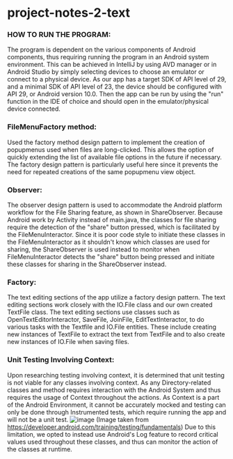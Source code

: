 # project-notes-2-text

### HOW TO RUN THE PROGRAM:
The program is dependent on the various components of Android components, thus requiring running the program in an Android system environment. This can be achieved in IntelliJ by using AVD manager or in Android Studio by simply selecting devices to choose an emulator or connect to a physical device. As our app has a target SDK of API level of 29, and a minimal SDK of API level of 23, the device should be configured with API 29, or Android version 10.0. Then the app can be run by using the "run" function in the IDE of choice and should open in the emulator/physical device connected. 


### FileMenuFactory method:
Used the factory method design pattern to implement the creation of popupmenus used when files are long-clicked. This allows the option of quickly extending the list of available file options in the future if necessary. The factory design pattern is particularly useful here since it prevents the need for repeated creations of the same popupmenu view object.


### Observer:
The observer design pattern is used to accommodate the Android platform workflow for the File Sharing feature, as shown in ShareObserver. Because Android work by Activity instead of main.java, the classes for file sharing require the detection of the "share" button pressed, which is facilitated by the FileMenuInteractor. Since it is poor code style to initiate these classes in the FileMenuInteractor as it shouldn't know which classes are used for sharing, the ShareObserver is used instead to monitor when FileMenuInteractor detects the "share" button being pressed and initiate these classes for sharing in the ShareObserver instead. 


### Factory:
The text editing sections of the app utilize a factory design pattern. The text editing sections work closely with the IO.File class and our own created TextFile class. The text editing sections use classes such as OpenTextEditorInteractor, SaveFile, JoinFile, EditTextInteractor, to do various tasks with the Textfile and IO.File entities. These include creating new instances of TextFile to extract the text from TextFile and to also create new instances of IO.File when saving files. 


### Unit Testing Involving Context:
Upon researching testing involving context, it is determined that unit testing is not viable for any classes involving context. As any Directory-related classes and method requires interaction with the Android System and thus requires the usage of Context throughout the actions. As Context is a part of the Android Environment, it cannot be accurately mocked and testing can only be done through Instrumented tests, which require running the app and will not be a unit test. 
![image](https://github.com/CSC207-2023Y-UofT/project-notes-2-text/assets/133291994/3159dc9b-92f2-4db1-bc8c-5c72cbdc58b8) (Image taken from https://developer.android.com/training/testing/fundamentals)
Due to this limitation, we opted to instead use Android's Log feature to record critical values used throughout these classes, and thus can monitor the action of the classes at runtime. 
